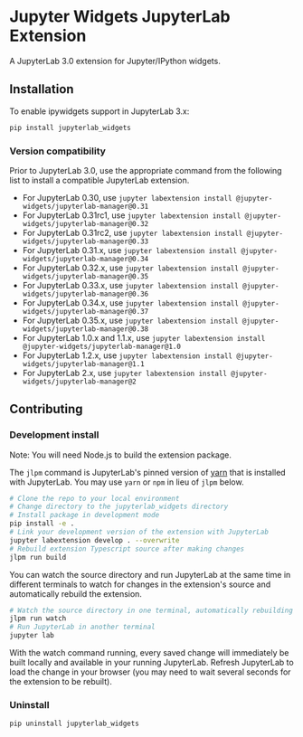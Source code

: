 # Jupyter Widgets JupyterLab Extension

A JupyterLab 3.0 extension for Jupyter/IPython widgets.

## Installation

To enable ipywidgets support in JupyterLab 3.x:

```bash
pip install jupyterlab_widgets
```

### Version compatibility

Prior to JupyterLab 3.0, use the appropriate command from the following list
to install a compatible JupyterLab extension.

- For JupyterLab 0.30, use `jupyter labextension install @jupyter-widgets/jupyterlab-manager@0.31`
- For JupyterLab 0.31rc1, use `jupyter labextension install @jupyter-widgets/jupyterlab-manager@0.32`
- For JupyterLab 0.31rc2, use `jupyter labextension install @jupyter-widgets/jupyterlab-manager@0.33`
- For JupyterLab 0.31.x, use `jupyter labextension install @jupyter-widgets/jupyterlab-manager@0.34`
- For JupyterLab 0.32.x, use `jupyter labextension install @jupyter-widgets/jupyterlab-manager@0.35`
- For JupyterLab 0.33.x, use `jupyter labextension install @jupyter-widgets/jupyterlab-manager@0.36`
- For JupyterLab 0.34.x, use `jupyter labextension install @jupyter-widgets/jupyterlab-manager@0.37`
- For JupyterLab 0.35.x, use `jupyter labextension install @jupyter-widgets/jupyterlab-manager@0.38`
- For JupyterLab 1.0.x and 1.1.x, use `jupyter labextension install @jupyter-widgets/jupyterlab-manager@1.0`
- For JupyterLab 1.2.x, use `jupyter labextension install @jupyter-widgets/jupyterlab-manager@1.1`
- For JupyterLab 2.x, use `jupyter labextension install @jupyter-widgets/jupyterlab-manager@2`

## Contributing

### Development install

Note: You will need Node.js to build the extension package.

The `jlpm` command is JupyterLab's pinned version of
[yarn](https://yarnpkg.com/) that is installed with JupyterLab. You may use
`yarn` or `npm` in lieu of `jlpm` below.

```bash
# Clone the repo to your local environment
# Change directory to the jupyterlab_widgets directory
# Install package in development mode
pip install -e .
# Link your development version of the extension with JupyterLab
jupyter labextension develop . --overwrite
# Rebuild extension Typescript source after making changes
jlpm run build
```

You can watch the source directory and run JupyterLab at the same time in different terminals to watch for changes in the extension's source and automatically rebuild the extension.

```bash
# Watch the source directory in one terminal, automatically rebuilding when needed
jlpm run watch
# Run JupyterLab in another terminal
jupyter lab
```

With the watch command running, every saved change will immediately be built locally and available in your running JupyterLab. Refresh JupyterLab to load the change in your browser (you may need to wait several seconds for the extension to be rebuilt).

### Uninstall

```bash
pip uninstall jupyterlab_widgets
```
